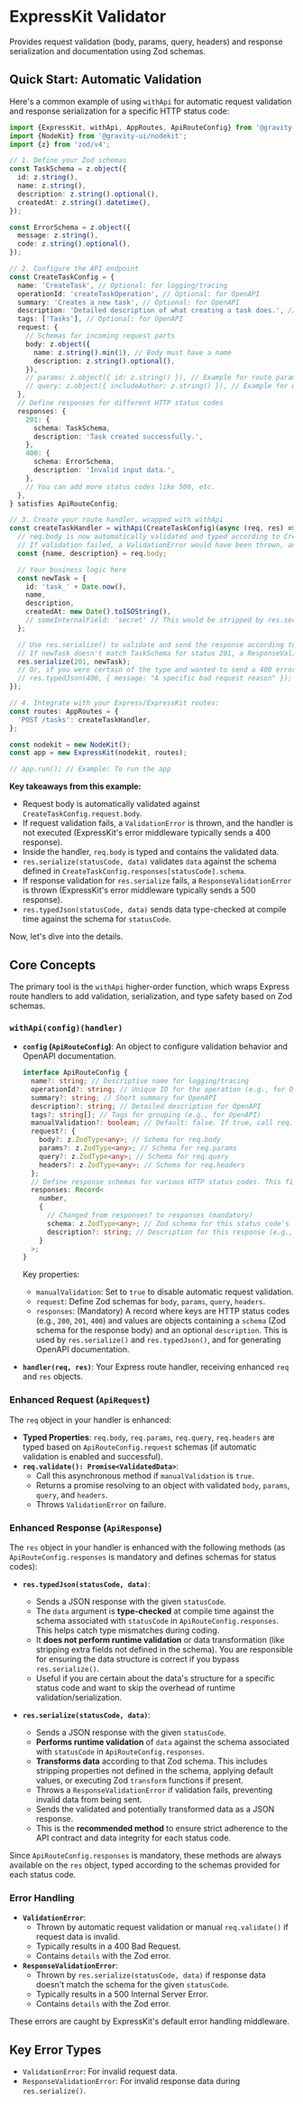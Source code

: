 # ExpressKit Validator

Provides request validation (body, params, query, headers) and response serialization and documentation using Zod schemas.

## Quick Start: Automatic Validation

Here's a common example of using `withApi` for automatic request validation and response serialization for a specific HTTP status code:

```typescript
import {ExpressKit, withApi, AppRoutes, ApiRouteConfig} from '@gravity-ui/expresskit'; // Assuming AppRoutes is exported
import {NodeKit} from '@gravity-ui/nodekit';
import {z} from 'zod/v4';

// 1. Define your Zod schemas
const TaskSchema = z.object({
  id: z.string(),
  name: z.string(),
  description: z.string().optional(),
  createdAt: z.string().datetime(),
});

const ErrorSchema = z.object({
  message: z.string(),
  code: z.string().optional(),
});

// 2. Configure the API endpoint
const CreateTaskConfig = {
  name: 'CreateTask', // Optional: for logging/tracing
  operationId: 'createTaskOperation', // Optional: for OpenAPI
  summary: 'Creates a new task', // Optional: for OpenAPI
  description: 'Detailed description of what creating a task does.', // Optional: for OpenAPI
  tags: ['Tasks'], // Optional: for OpenAPI
  request: {
    // Schemas for incoming request parts
    body: z.object({
      name: z.string().min(1), // Body must have a name
      description: z.string().optional(),
    }),
    // params: z.object({ id: z.string() }), // Example for route params
    // query: z.object({ includeAuthor: z.string() }), // Example for query params
  },
  // Define responses for different HTTP status codes
  responses: {
    201: {
      schema: TaskSchema,
      description: 'Task created successfully.',
    },
    400: {
      schema: ErrorSchema,
      description: 'Invalid input data.',
    },
    // You can add more status codes like 500, etc.
  },
} satisfies ApiRouteConfig;

// 3. Create your route handler, wrapped with withApi
const createTaskHandler = withApi(CreateTaskConfig)(async (req, res) => {
  // req.body is now automatically validated and typed according to CreateTaskConfig.request.body
  // If validation failed, a ValidationError would have been thrown, and this handler wouldn't run.
  const {name, description} = req.body;

  // Your business logic here
  const newTask = {
    id: 'task_' + Date.now(),
    name,
    description,
    createdAt: new Date().toISOString(),
    // someInternalField: 'secret' // This would be stripped by res.serialize if not in TaskSchema for status 201
  };

  // Use res.serialize() to validate and send the response according to CreateTaskConfig.responses[201]
  // If newTask doesn't match TaskSchema for status 201, a ResponseValidationError is thrown.
  res.serialize(201, newTask);
  // Or, if you were certain of the type and wanted to send a 400 error:
  // res.typedJson(400, { message: "A specific bad request reason" });
});

// 4. Integrate with your Express/ExpressKit routes:
const routes: AppRoutes = {
  'POST /tasks': createTaskHandler,
};

const nodekit = new NodeKit();
const app = new ExpressKit(nodekit, routes);

// app.run(); // Example: To run the app
```

**Key takeaways from this example:**

- Request body is automatically validated against `CreateTaskConfig.request.body`.
- If request validation fails, a `ValidationError` is thrown, and the handler is not executed (ExpressKit's error middleware typically sends a 400 response).
- Inside the handler, `req.body` is typed and contains the validated data.
- `res.serialize(statusCode, data)` validates `data` against the schema defined in `CreateTaskConfig.responses[statusCode].schema`.
- If response validation for `res.serialize` fails, a `ResponseValidationError` is thrown (ExpressKit's error middleware typically sends a 500 response).
- `res.typedJson(statusCode, data)` sends data type-checked at compile time against the schema for `statusCode`.

Now, let's dive into the details.

## Core Concepts

The primary tool is the `withApi` higher-order function, which wraps Express route handlers to add validation, serialization, and type safety based on Zod schemas.

### `withApi(config)(handler)`

- **`config` (`ApiRouteConfig`)**: An object to configure validation behavior and OpenAPI documentation.

  ```typescript
  interface ApiRouteConfig {
    name?: string; // Descriptive name for logging/tracing
    operationId?: string; // Unique ID for the operation (e.g., for OpenAPI)
    summary?: string; // Short summary for OpenAPI
    description?: string; // Detailed description for OpenAPI
    tags?: string[]; // Tags for grouping (e.g., for OpenAPI)
    manualValidation?: boolean; // Default: false. If true, call req.validate() manually.
    request?: {
      body?: z.ZodType<any>; // Schema for req.body
      params?: z.ZodType<any>; // Schema for req.params
      query?: z.ZodType<any>; // Schema for req.query
      headers?: z.ZodType<any>; // Schema for req.headers
    };
    // Define response schemas for various HTTP status codes. This field is MANDATORY.
    responses: Record<
      number,
      {
        // Changed from responses? to responses (mandatory)
        schema: z.ZodType<any>; // Zod schema for this status code's response body
        description?: string; // Description for this response (e.g., for OpenAPI)
      }
    >;
  }
  ```

  Key properties:

  - `manualValidation`: Set to `true` to disable automatic request validation.
  - `request`: Define Zod schemas for `body`, `params`, `query`, `headers`.
  - `responses`: (Mandatory) A record where keys are HTTP status codes (e.g., `200`, `201`, `400`) and values are objects containing a `schema` (Zod schema for the response body) and an optional `description`. This is used by `res.serialize()` and `res.typedJson()`, and for generating OpenAPI documentation.

- **`handler(req, res)`**: Your Express route handler, receiving enhanced `req` and `res` objects.

### Enhanced Request (`ApiRequest`)

The `req` object in your handler is enhanced:

- **Typed Properties**: `req.body`, `req.params`, `req.query`, `req.headers` are typed based on `ApiRouteConfig.request` schemas (if automatic validation is enabled and successful).
- **`req.validate(): Promise<ValidatedData>`**:
  - Call this asynchronous method if `manualValidation` is `true`.
  - Returns a promise resolving to an object with validated `body`, `params`, `query`, and `headers`.
  - Throws `ValidationError` on failure.

### Enhanced Response (`ApiResponse`)

The `res` object in your handler is enhanced with the following methods (as `ApiRouteConfig.responses` is mandatory and defines schemas for status codes):

- **`res.typedJson(statusCode, data)`**:

  - Sends a JSON response with the given `statusCode`.
  - The `data` argument is **type-checked** at compile time against the schema associated with `statusCode` in `ApiRouteConfig.responses`. This helps catch type mismatches during coding.
  - It **does not perform runtime validation** or data transformation (like stripping extra fields not defined in the schema). You are responsible for ensuring the data structure is correct if you bypass `res.serialize()`.
  - Useful if you are certain about the data's structure for a specific status code and want to skip the overhead of runtime validation/serialization.

- **`res.serialize(statusCode, data)`**:
  - Sends a JSON response with the given `statusCode`.
  - **Performs runtime validation** of `data` against the schema associated with `statusCode` in `ApiRouteConfig.responses`.
  - **Transforms data** according to that Zod schema. This includes stripping properties not defined in the schema, applying default values, or executing Zod `transform` functions if present.
  - Throws a `ResponseValidationError` if validation fails, preventing invalid data from being sent.
  - Sends the validated and potentially transformed data as a JSON response.
  - This is the **recommended method** to ensure strict adherence to the API contract and data integrity for each status code.

Since `ApiRouteConfig.responses` is mandatory, these methods are always available on the `res` object, typed according to the schemas provided for each status code.

### Error Handling

- **`ValidationError`**:
  - Thrown by automatic request validation or manual `req.validate()` if request data is invalid.
  - Typically results in a 400 Bad Request.
  - Contains `details` with the Zod error.
- **`ResponseValidationError`**:
  - Thrown by `res.serialize(statusCode, data)` if response data doesn't match the schema for the given `statusCode`.
  - Typically results in a 500 Internal Server Error.
  - Contains `details` with the Zod error.

These errors are caught by ExpressKit's default error handling middleware.

## Key Error Types

- `ValidationError`: For invalid request data.
- `ResponseValidationError`: For invalid response data during `res.serialize()`.
